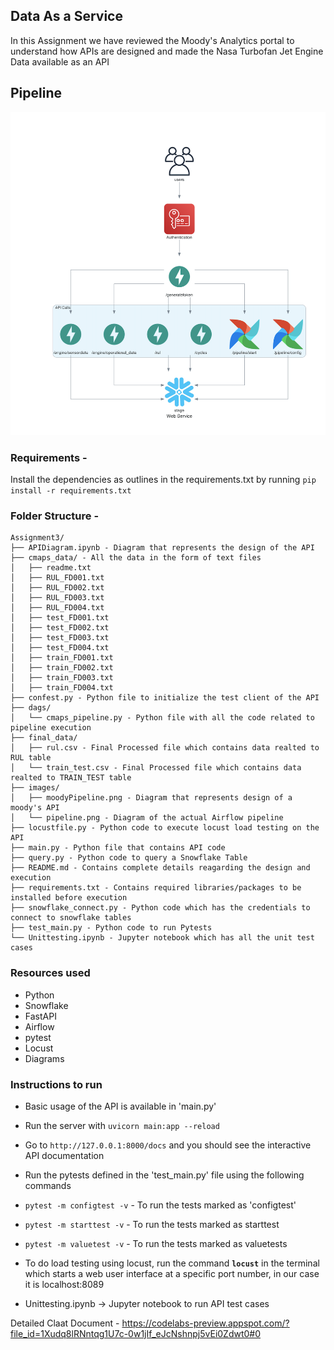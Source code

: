 ## Data As a Service
In this Assignment we have reviewed the Moody's Analytics portal to understand how APIs are designed and made the Nasa Turbofan Jet Engine Data available as an API

## Pipeline
![Pipeline](images/pipeline.png)

### Requirements - 
Install the dependencies as outlines in the requirements.txt by running 
`pip install -r requirements.txt`

### Folder Structure - 
```
Assignment3/
├── APIDiagram.ipynb - Diagram that represents the design of the API
├── cmaps_data/ - All the data in the form of text files
│   ├── readme.txt
│   ├── RUL_FD001.txt
│   ├── RUL_FD002.txt
│   ├── RUL_FD003.txt
│   ├── RUL_FD004.txt
│   ├── test_FD001.txt
│   ├── test_FD002.txt
│   ├── test_FD003.txt
│   ├── test_FD004.txt
│   ├── train_FD001.txt
│   ├── train_FD002.txt
│   ├── train_FD003.txt
│   ├── train_FD004.txt
├── confest.py - Python file to initialize the test client of the API
├── dags/
│   └── cmaps_pipeline.py - Python file with all the code related to pipeline execution
├── final_data/
│   ├── rul.csv - Final Processed file which contains data realted to RUL table
│   └── train_test.csv - Final Processed file which contains data realted to TRAIN_TEST table
├── images/
│   ├── moodyPipeline.png - Diagram that represents design of a moody's API
│   └── pipeline.png - Diagram of the actual Airflow pipeline
├── locustfile.py - Python code to execute locust load testing on the API
├── main.py - Python file that contains API code
├── query.py - Python code to query a Snowflake Table
├── README.md - Contains complete details reagarding the design and execution
├── requirements.txt - Contains required libraries/packages to be installed before execution
├── snowflake_connect.py - Python code which has the credentials to connect to snowflake tables
├── test_main.py - Python code to run Pytests
└── Unittesting.ipynb - Jupyter notebook which has all the unit test cases
```
### Resources used
* Python
* Snowflake
* FastAPI
* Airflow
* pytest
* Locust
* Diagrams


### Instructions to run
-  Basic usage of the API is available in 'main.py'
- Run the server with `uvicorn main:app --reload`
- Go to `http://127.0.0.1:8000/docs` and you should see the interactive API documentation
- Run the pytests defined in the 'test_main.py' file using the following commands

- `pytest -m configtest -v`  - To run the tests marked as 'configtest'
- `pytest -m starttest -v`  - To run the tests marked as starttest
- `pytest -m valuetest -v` - To run the tests marked as valuetests

- To do load testing using locust, run the command **`locust`** in the terminal which starts a web user interface at a specific port number, in our case it is localhost:8089

- Unittesting.ipynb -> Jupyter notebook to run API test cases

Detailed Claat Document - https://codelabs-preview.appspot.com/?file_id=1Xudq8lRNntqg1U7c-0w1jIf_eJcNshnpj5vEi0Zdwt0#0


